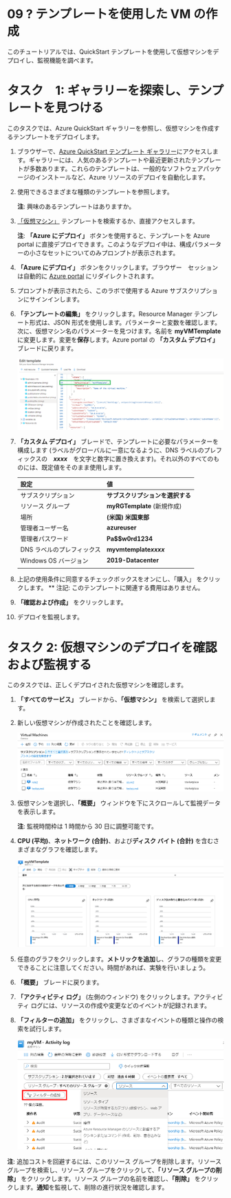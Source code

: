 ﻿---
wts:
    title: '09 - テンプレートを使用した VM の作成'
    module: 'モジュール 02 - Azure のコア サービス'
---
# 09 ? テンプレートを使用した VM の作成

このチュートリアルでは、QuickStart テンプレートを使用して仮想マシンをデプロイし、監視機能を調べます。

# タスク　1: ギャラリーを探索し、テンプレートを見つける

このタスクでは、Azure QuickStart ギャラリーを参照し、仮想マシンを作成するテンプレートをデプロイします。 

1. ブラウザーで、[Azure QuickStart テンプレート ギャラリー](https://azure.microsoft.com/resources/templates?azure-portal=true)にアクセスします。ギャラリーには、人気のあるテンプレートや最近更新されたテンプレートが多数あります。これらのテンプレートは、一般的なソフトウェアパッケージのインストールなど、Azure リソースのデプロイを自動化します。

2. 使用できるさまざまな種類のテンプレートを参照します。 

    **注**: 興味のあるテンプレートはありますか。

3. [「仮想マシン」](https://azure.microsoft.com/resources/templates/101-vm-simple-windows?azure-portal=true) テンプレートを検索するか、直接アクセスします。

    **注**: **「Azure にデプロイ」** ボタンを使用すると、テンプレートを Azure portal に直接デプロイできます。このようなデプロイ中は、構成パラメーターの小さなセットについてのみプロンプトが表示されます。 

4. **「Azure にデプロイ」** ボタンをクリックします。ブラウザー　セッションは自動的に [Azure portal](http://portal.azure.com/) にリダイレクトされます。

5. プロンプトが表示されたら、このラボで使用する Azure サブスクリプションにサインインします。

6. **「テンプレートの編集」** をクリックします。Resource Manager テンプレート形式は、JSON 形式を使用します。パラメーターと変数を確認します。  次に、仮想マシン名のパラメーターを見つけます。名前を **myVMTemplate** に変更します。変更を**保存**します。Azure portal の **「カスタム デプロイ」** ブレードに戻ります。

    ![VM 名が変更されたテンプレートのスクリーンショット。](../images/0901.png)

7. **「カスタム デプロイ」** ブレードで、テンプレートに必要なパラメーターを構成します (ラベルがグローバルに一意になるように、DNS ラベルのプレフィックスの　***xxxx***　を文字と数字に置き換えます)。それ以外のすべてのものには、既定値をそのまま使用します。 

    | 設定| 値|
    |----|----|
    | サブスクリプション | **サブスクリプションを選択する**|
    | リソース グループ | **myRGTemplate** (新規作成) |
    | 場所 | **(米国) 米国東部** |
    | 管理者ユーザー名 | **azureuser** |
    | 管理者パスワード | **Pa$$w0rd1234** |
    | DNS ラベルのプレフィックス | **myvmtemplate*xxxx*** |
    | Windows OS バージョン | **2019-Datacenter** |
    | | |

8. 上記の使用条件に同意するチェックボックスをオンにし、「購入」 をクリックします。 
** 注記: このテンプレートに関連する費用はありません。
9. **「確認および作成」** をクリックします。

10. デプロイを監視します。 

# タスク 2: 仮想マシンのデプロイを確認および監視する

このタスクでは、正しくデプロイされた仮想マシンを確認します。 

1. **「すべてのサービス」** ブレードから、**「仮想マシン」** を検索して選択します。

2. 新しい仮想マシンが作成されたことを確認します。 

    ![仮想マシン ページのスクリーンショット。新しい VM が表示され、実行されます。](../images/0902.png)

3. 仮想マシンを選択し、**「概要」** ウィンドウを下にスクロールして監視データを表示します。

    **注**: 監視時間枠は 1 時間から 30 日に調整可能です。

4. **CPU (平均)**、**ネットワーク (合計)**、および**ディスク バイト (合計)** を含むさまざまなグラフを確認します。 

    ![仮想マシンの監視グラフのスクリーンショット。](../images/0903.png)

5. 任意のグラフをクリックします。**メトリックを追加**し、グラフの種類を変更できることに注意してください。時間があれば、実験を行いましょう。 

6. **「概要」** ブレードに戻ります。

7. **「アクティビティ ログ」** (左側のウィンドウ) をクリックします。アクティビティ ログには、リソースの作成や変更などのイベントが記録されます。 

8. **「フィルターの追加」** をクリックし、さまざまなイベントの種類と操作の検索を試行します。 

    ![「イベントの種類」 が選択された 「フィルターの追加」 ページのスクリーンショット。](../images/0904.png)

**注**: 追加コストを回避するには、このリソース グループを削除します。リソース グループを検索し、リソース グループをクリックして、**「リソース グループの削除」** をクリックします。リソース グループの名前を確認し、**「削除」** をクリックします。**通知**を監視して、削除の進行状況を確認します。
